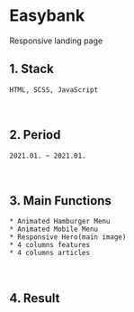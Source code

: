# Easybank
 Responsive landing page
 
## 1. Stack
    HTML, SCSS, JavaScript
<br>

## 2. Period
    2021.01. ~ 2021.01.
<br>

## 3. Main Functions
    * Animated Hamburger Menu
    * Animated Mobile Menu
    * Responsive Hero(main image)
    * 4 columns features
    * 4 columns articles
<br>

## 4.  Result
    

